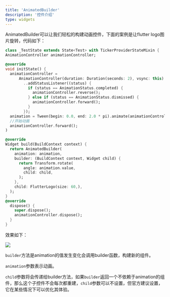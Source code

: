 ```yaml
---
title: 'AnimatedBuilder'
description: '控件介绍'
type: widgets
---
```




AnimatedBuilder可以让我们轻松的构建动画控件，下面的案例是让flutter logo图片旋转，代码如下：

```dart
class _TestState extends State<Test> with TickerProviderStateMixin {
AnimationController animationController;

@override
void initState() {
  animationController =
      AnimationController(duration: Duration(seconds: 2), vsync: this)
        ..addStatusListener((status) {
          if (status == AnimationStatus.completed) {
            animationController.reverse();
          } else if (status == AnimationStatus.dismissed) {
            animationController.forward();
          }
        });
  animation = Tween(begin: 0.0, end: 2.0 * pi).animate(animationController);
  //开始动画
  animationController.forward();
)

@override
Widget build(BuildContext context) {
  return AnimatedBuilder(
    animation: animation,
    builder: (BuildContext context, Widget child) {
      return Transform.rotate(
        angle: animation.value,
        child: child,
      );
    },
    child: FlutterLogo(size: 60,),
  );
}
@override
  dispose() {
    super.dispose();
    animationController.dispose();
  }
}
```

效果如下：

![](https://img-blog.csdnimg.cn/20200324155951524.gif)

`builder`方法是animation的值发生变化会调用builder函数，构建新的组件。

`animation`参数表示动画。

`child`参数将会传递给builder方法，如果`builder`返回一个不依赖于animation的组件，那么这个子控件不会每次都重建，`child`参数可以不设置，但官方建议设置，它在某些情况下可以优化其体验。

